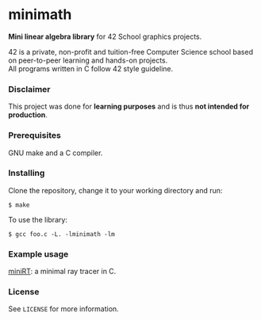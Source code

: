 # minimath

**Mini linear algebra library** for 42 School graphics projects.

42 is a private, non-profit and tuition-free Computer Science school based on peer-to-peer learning and hands-on projects.  
All programs written in C follow 42 style guideline.

### Disclaimer

This project was done for **learning purposes** and is thus **not intended for production**.  

### Prerequisites

GNU make and a C compiler.

### Installing

Clone the repository, change it to your working directory and run:
```console
$ make
```

To use the library:
```console
$ gcc foo.c -L. -lminimath -lm
```

### Example usage

[miniRT](https://github.com/matboivin/miniRT): a minimal ray tracer in C.

### License

See `LICENSE` for more information.
